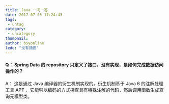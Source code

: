 ```yaml
---
title: Java 一问一答
date: 2017-07-05 17:24:43
tags:
 - untag
category: 
 - uncategory
thumbnail: 
author: bsyonline
lede: "没有摘要"
---
```


#### Q： Spring Data 的 repository 只定义了接口，没有实现，是如何完成数据访问操作的？

A： 这是通过 Java 编译器的衍生机制实现的。衍生机制基于 Java 6 的注解处理工具 APT ，它能够以编码的方式探查具有特殊注解的代码，然后调用函数生成查询元模型类。